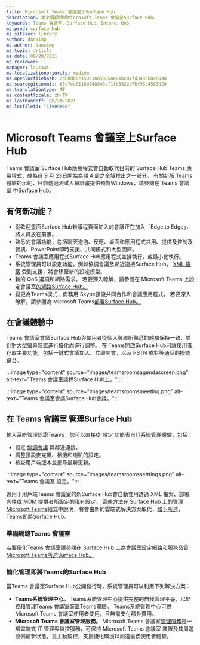 ```yaml
---
title: Microsoft Teams 會議室上Surface Hub
description: 本文概觀說明Microsoft Teams 會議室Surface Hub。
keywords: Teams 會議室、Surface Hub、Intune、QoS
ms.prod: surface-hub
ms.sitesec: library
author: dansimp
ms.author: dansimp
ms.topic: article
ms.date: 08/20/2021
ms.reviewer: ''
manager: laurawi
ms.localizationpriority: medium
ms.openlocfilehash: 2d8bd08c150c1665365ae21bc87fd3485b8c69a8
ms.sourcegitcommit: b5e7ea8118b848846cf1fb332ed7bf96c4583d20
ms.translationtype: MT
ms.contentlocale: zh-TW
ms.lasthandoff: 08/20/2021
ms.locfileid: "11909960"
---
```

# <a name="microsoft-teams-rooms-on-surface-hub"></a>Microsoft Teams 會議室上Surface Hub

Teams 會議室 Surface Hub應用程式會自動取代目前的 Surface Hub Teams 應用程式，成為自 9 月 23[日](hub-teams-app.md)開始為期 4 周之全域推出之一部分。 有關新版 Teams體驗的示範，目前透過測試人員計畫提供預覽Windows，請參閱在 Teams 會議室 中[Surface Hub。](https://techcommunity.microsoft.com/t5/surface-it-pro-blog/introducing-teams-rooms-on-surface-hub/ba-p/2118373)

## <a name="whats-new"></a>有何新功能？

- 從歡迎畫面Surface Hub新議程頁面加入的會議正在加入「Edge to Edge」，將人員放在前景。
- 熟悉的會議功能，包括聊天泡泡、反應、桌面和應用程式共用、提供及控制及音訊、PowerPoint即時支援、共同模式和大型圖庫。
- Teams 會議室應用程式Surface Hub應用程式並排執行，或最小化執行。
- 系統管理員可以設定功能，例如協調會議及鄰近連接Surface Hub。 [XML 檔案](/microsoftteams/rooms/surface-hub-manage-config#teams-configuration-file-syntax) 受到支援，將會移至新的設定模型。
- 新的 QoS 選項和網路需求。 若要深入瞭解，請參閱在 Microsoft Teams 上設定會議室[的網路Surface Hub。](surface-hub-teams-rooms-networking.md)
- 變更為Teams模式，商務用 Skype預設共同合作和會議應用程式。 若要深入瞭解，請參閱為 Microsoft Teams[部署Surface Hub。](/MicrosoftTeams/teams-surface-hub)

## <a name="in-meeting-experience"></a>在會議體驗中

Teams 會議室會議Surface Hub與使用者從個人裝置所熟悉的體驗保持一致，並針對大型螢幕裝置進行優化而進行調整。 在 Teams開啟Surface Hub可讓使用者存取主要功能，包括一鍵式會議加入、立即開會，以及 PSTN 或對等通話的撥號鍵台。

:::image type="content" source="images/teamsroomsagendascreen.png" alt-text="Teams 會議室議程Surface Hub上。":::

:::image type="content" source="images/teamsroomsmeeting.png" alt-text="Teams 會議室會議Surface Hub會議。":::

## <a name="manage-teams-rooms-on-surface-hub"></a>在 Teams 會議室 管理Surface Hub

 輸入系統管理認證Teams，您可以直接從 設定 功能表自訂系統管理體驗，包括：

- 設定 [協調會議](/microsoftteams/rooms/coordinated-meetings) 與鄰近連接。
- 調整預設麥克風、相機和喇叭的設定。
- 檢查用戶端版本並搜尋最新更新。

:::image type="content" source="images/teamsroomssetttings.png" alt-text="Teams 會議室 設定。":::

適用于用戶端Teams 會議室的新Surface Hub會自動套用透過 XML 檔案、部署套件或 MDM 提供者所設定的現有設定。 這些方法在 Surface Hub 上的管理[Microsoft Teams](/microsoftteams/rooms/surface-hub-manage-config)組式中說明，將會由新的雲端式解決方案取代，[如下所述](#simplified-management-of-teams-coming-to-surface-hub)，Teams即將Surface Hub。

### <a name="prepare-networking-for-teams-rooms"></a>準備網路Teams 會議室

若要優化Teams 會議室請參閱在 Surface Hub 上為會議室設定網路和[服務品質Microsoft Teams所述Surface Hub。](surface-hub-teams-rooms-networking.md)

### <a name="simplified-management-of-teams-coming-to-surface-hub"></a>簡化管理即將Teams的Surface Hub

當Teams 會議室Surface Hub公開發行時，系統管理員可以利用下列解決方案：

- **Teams系統管理中心。** Teams系統管理中心提供完整的自我管理平臺，以監控和管理Teams 會議室裝置Teams體驗。 Teams系統管理中心可供Microsoft Teams 會議室使用者使用，且無需支付額外費用。
- **Microsoft Teams 會議室管理服務。** Microsoft Teams 會議室[管理服務](/microsoftteams/rooms/microsoft-teams-rooms-premium)是一項雲端式 IT 管理與監控服務，可保持 Microsoft Teams 會議室 裝置及其周邊設備最新狀態，並主動監控，支援優化環境以創造最佳使用者體驗。
